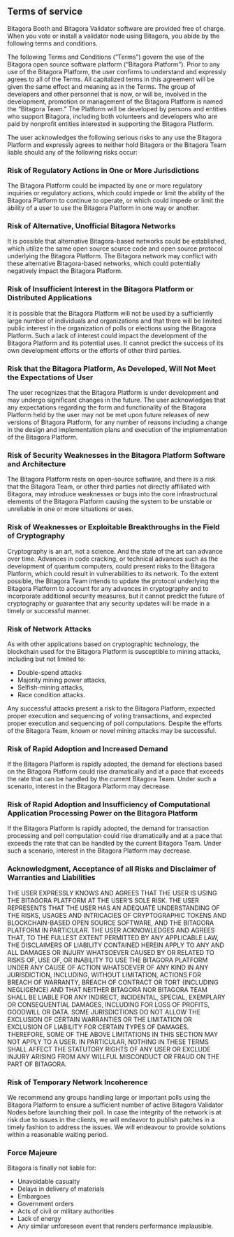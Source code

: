 ## Terms of service

Bitagora Booth and Bitagora Validator software are provided free of charge.
When you vote or install a validator node using Bitagora, you abide by the following terms and conditions.

The following Terms and Conditions (“Terms”) govern the use of the Bitagora open source software platform (“Bitagora Platform”). Prior to any use of the Bitagora Platform, the user confirms to understand and expressly agrees to all of the Terms. All capitalized terms in this agreement will be given the same effect and meaning as in the Terms. The group of developers and other personnel that is now, or will be, involved in the development, promotion or management of the Bitagora Platform is named the “Bitagora Team.” The Platform will be developed by persons and entities who support Bitagora, including both volunteers and developers who are paid by nonprofit entities interested in supporting the Bitagora Platform.

The user acknowledges the following serious risks to any use the Bitagora Platform and expressly agrees to neither hold Bitagora or the Bitagora Team liable should any of the following risks occur:

### Risk of Regulatory Actions in One or More Jurisdictions
The Bitagora Platform could be impacted by one or more regulatory inquiries or regulatory actions, which could impede or limit the ability of the Bitagora Platform to continue to operate, or which could impede or limit the ability of a user to use the Bitagora Platform in one way or another.

### Risk of Alternative, Unofficial Bitagora Networks
It is possible that alternative Bitagora-based networks could be established, which utilize the same open source source code and open source protocol underlying the Bitagora Platform. The Bitagora network may conflict with these alternative Bitagora-based networks, which could potentially negatively impact the Bitagora Platform.

### Risk of Insufficient Interest in the Bitagora Platform or Distributed Applications
It is possible that the Bitagora Platform will not be used by a sufficiently large number of individuals and organizations and that there will be limited public interest in the organization of polls or elections using the Bitagora Platform. Such a lack of interest could impact the development of the Bitagora Platform and its potential uses.  It cannot predict the success of its own development efforts or the efforts of other third parties.

### Risk that the Bitagora Platform, As Developed, Will Not Meet the Expectations of User
The user recognizes that the Bitagora Platform is under development and may undergo significant changes in the future. The user acknowledges that any expectations regarding the form and functionality of the Bitagora Platform held by the user may not be met upon future releases of new versions of Bitagora Platform, for any number of reasons including a change in the design and implementation plans and execution of the implementation of the Bitagora Platform.

### Risk of Security Weaknesses in the Bitagora Platform Software and Architecture
The Bitagora Platform rests on open-source software, and there is a risk that the Bitagora Team, or other third parties not directly affiliated with Bitagora, may introduce weaknesses or bugs into the core infrastructural elements of the Bitagora Platform causing the system to be unstable or unreliable in one or more situations or uses.

### Risk of Weaknesses or Exploitable Breakthroughs in the Field of Cryptography
Cryptography is an art, not a science. And the state of the art can advance over time. Advances in code cracking, or technical advances such as the development of quantum computers, could present risks to the Bitagora Platform, which could result in vulnerabilities to its network. To the extent possible, the Bitagora Team intends to update the protocol underlying the Bitagora Platform to account for any advances in cryptography and to incorporate additional security measures, but it cannot predict the future of cryptography or guarantee that any security updates will be made in a timely or successful manner.

### Risk of Network Attacks
As with other applications based on cryptographic technology, the blockchain used for the Bitagora Platform is susceptible to mining attacks, including but not limited to:

- Double-spend attacks
- Majority mining power attacks,
- Selfish-mining attacks,
- Race condition attacks.

Any successful attacks present a risk to the Bitagora Platform, expected proper execution and sequencing of voting transactions, and expected proper execution and sequencing of poll computations. Despite the efforts of the Bitagora Team, known or novel mining attacks may be successful.

### Risk of Rapid Adoption and Increased Demand
If the Bitagora Platform is rapidly adopted, the demand for elections based on the Bitagora Platform could rise dramatically and at a pace that exceeds the rate that can be handled by the current Bitagora Team. Under such a scenario, interest in the Bitagora Platform may decrease.

### Risk of Rapid Adoption and Insufficiency of Computational Application Processing Power on the Bitagora Platform
If the Bitagora Platform is rapidly adopted, the demand for transaction processing and poll computation could rise dramatically and at a pace that exceeds the rate that can be handled by the current Bitagora Team. Under such a scenario, interest in the Bitagora Platform may decrease.

### Acknowledgment, Acceptance of all Risks and Disclaimer of Warranties and Liabilities
THE USER EXPRESSLY KNOWS AND AGREES THAT THE USER IS USING THE BITAGORA PLATFORM AT THE USER’S SOLE RISK. THE USER REPRESENTS THAT THE USER HAS AN ADEQUATE UNDERSTANDING OF THE RISKS, USAGES AND INTRICACIES OF CRYPTOGRAPHIC TOKENS AND BLOCKCHAIN-BASED OPEN SOURCE SOFTWARE, AND THE BITAGORA PLATFORM IN PARTICULAR.  THE USER ACKNOWLEDGES AND AGREES THAT, TO THE FULLEST EXTENT PERMITTED BY ANY APPLICABLE LAW, THE DISCLAIMERS OF LIABILITY CONTAINED HEREIN APPLY TO ANY AND ALL DAMAGES OR INJURY WHATSOEVER CAUSED BY OR RELATED TO RISKS OF, USE OF, OR INABILITY TO USE THE BITAGORA PLATFORM UNDER ANY CAUSE OF ACTION WHATSOEVER OF ANY KIND IN ANY JURISDICTION, INCLUDING, WITHOUT LIMITATION, ACTIONS FOR BREACH OF WARRANTY, BREACH OF CONTRACT OR TORT (INCLUDING NEGLIGENCE) AND THAT NEITHER BITAGORA NOR BITAGORA TEAM SHALL BE LIABLE FOR ANY INDIRECT, INCIDENTAL, SPECIAL, EXEMPLARY OR CONSEQUENTIAL DAMAGES, INCLUDING FOR LOSS OF PROFITS, GOODWILL OR DATA. SOME JURISDICTIONS DO NOT ALLOW THE EXCLUSION OF CERTAIN WARRANTIES OR THE LIMITATION OR EXCLUSION OF LIABILITY FOR CERTAIN TYPES OF DAMAGES. THEREFORE, SOME OF THE ABOVE LIMITATIONS IN THIS SECTION MAY NOT APPLY TO A USER. IN PARTICULAR, NOTHING IN THESE TERMS SHALL AFFECT THE STATUTORY RIGHTS OF ANY USER OR EXCLUDE INJURY ARISING FROM ANY WILLFUL MISCONDUCT OR FRAUD ON THE PART OF BITAGORA.

### Risk of Temporary Network Incoherence
We recommend any groups handling large or important polls using the Bitagora Platform to ensure a sufficient number of active Bitagora Validator Nodes before launching their poll. In case the integrity of the network is at risk due to issues in the clients, we will endeavor to publish patches in a timely fashion to address the issues. We will endeavour to provide solutions within a reasonable waiting period.

### Force Majeure
Bitagora is finally not liable for:

- Unavoidable casualty
- Delays in delivery of materials
- Embargoes
- Government orders
- Acts of civil or military authorities
- Lack of energy
- Any similar unforeseen event that renders performance implausible.
